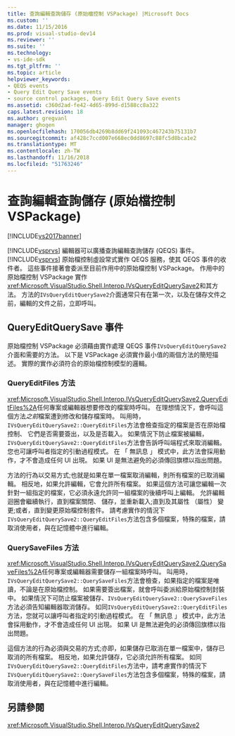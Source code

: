 ```yaml
---
title: 查詢編輯查詢儲存 (原始檔控制 VSPackage) |Microsoft Docs
ms.custom: ''
ms.date: 11/15/2016
ms.prod: visual-studio-dev14
ms.reviewer: ''
ms.suite: ''
ms.technology:
- vs-ide-sdk
ms.tgt_pltfrm: ''
ms.topic: article
helpviewer_keywords:
- QEQS events
- Query Edit Query Save events
- source control packages, Query Edit Query Save events
ms.assetid: c360d2ad-fe42-4d65-899d-d1588cc8a322
caps.latest.revision: 18
ms.author: gregvanl
manager: ghogen
ms.openlocfilehash: 170056db4269b8dd69f241093c467243b75131b7
ms.sourcegitcommit: af428c7ccd007e668ec0dd8697c88fc5d8bca1e2
ms.translationtype: MT
ms.contentlocale: zh-TW
ms.lasthandoff: 11/16/2018
ms.locfileid: "51763246"
---
```

# <a name="query-edit-query-save-source-control-vspackage"></a>查詢編輯查詢儲存 (原始檔控制 VSPackage)
[!INCLUDE[vs2017banner](../../includes/vs2017banner.md)]

[!INCLUDE[vsprvs](../../includes/vsprvs-md.md)] 編輯器可以廣播查詢編輯查詢儲存 (QEQS) 事件。 [!INCLUDE[vsprvs](../../includes/vsprvs-md.md)] 原始檔控制虛設常式實作 QEQS 服務，使其 QEQS 事件的收件者。 這些事件接著會委派至目前作用中的原始檔控制 VSPackage。 作用中的原始檔控制 VSPackage 實作<xref:Microsoft.VisualStudio.Shell.Interop.IVsQueryEditQuerySave2>和其方法。 方法的`IVsQueryEditQuerySave2`介面通常只有在第一次，以及在儲存文件之前，編輯的文件之前，立即呼叫。  
  
## <a name="queryeditquerysave-events"></a>QueryEditQuerySave 事件  
 原始檔控制 VSPackage 必須藉由實作處理 QEQS 事件`IVsQueryEditQuerySave2`介面和需要的方法。 以下是 VSPackage 必須實作最小值的兩個方法的簡短描述。 實際的實作必須符合的原始檔控制模型的邏輯。  
  
### <a name="queryeditfiles-method"></a>QueryEditFiles 方法  
 <xref:Microsoft.VisualStudio.Shell.Interop.IVsQueryEditQuerySave2.QueryEditFiles%2A>任何專案或編輯器想要修改的檔案時呼叫。 在理想情況下，會呼叫這個方法*之前*檔案遭到修改和儲存檔案時。 叫用時，`IVsQueryEditQuerySave2::QueryEditFiles`方法會檢查指定的檔案是否在原始檔控制、 它們是否需要簽出，以及是否載入。 如果情況下防止檔案被編輯，`IVsQueryEditQuerySave2::QueryEditFiles`方法會告訴呼叫端程式來取消編輯。 您也可讓呼叫者指定的引動過程模式。 在 「 無訊息 」 模式中，此方法會採用動作，才不會造成任何 UI 出現。 如果 UI 是無法避免的必須傳回旗標以指出問題。  
  
 方法的行為以交易方式;也就是如果在單一檔案取消編輯，則所有檔案的已取消編輯。 相反地，如果允許編輯，它會允許所有檔案。 如果這個方法可讓您編輯一次針對一組指定的檔案，它必須永遠允許同一組檔案的後續呼叫上編輯。 允許編輯迴圈會繼續執行，直到檔案關閉、 儲存，並重新載入;直到及其屬性 （屬性） 變更;或者，直到變更原始檔控制套件。 請考慮實作的情況下`IVsQueryEditQuerySave2::QueryEditFiles`方法包含多個檔案，特殊的檔案，請取消使用者，與在記憶體中進行編輯。  
  
### <a name="querysavefiles-method"></a>QuerySaveFiles 方法  
 <xref:Microsoft.VisualStudio.Shell.Interop.IVsQueryEditQuerySave2.QuerySaveFiles%2A>任何專案或編輯器需要儲存一組檔案時呼叫。 叫用時，`IVsQueryEditQuerySave2::QuerySaveFiles`方法會檢查，如果指定的檔案是唯讀，不論是在原始檔控制。 如果需要簽出檔案，就會呼叫委派給原始檔控制封裝中。 如果情況下可防止檔案被儲存、`IVsQueryEditQuerySave2::QuerySaveFiles`方法必須告知編輯器取消儲存。 如同`IVsQueryEditQuerySave2::QueryEditFiles`方法，您就可以讓呼叫者指定的引動過程模式。 在 「 無訊息 」 模式中，此方法會採用動作，才不會造成任何 UI 出現。 如果 UI 是無法避免的必須傳回旗標以指出問題。  
  
 這個方法的行為必須與交易的方式;亦即，如果儲存已取消在單一檔案中，儲存已取消的所有檔案。 相反地，如果允許儲存，它必須允許所有檔案。 如同`IVsQueryEditQuerySave2::QueryEditFiles`方法中，請考慮實作的情況下`IVsQueryEditQuerySave2::QuerySaveFiles`方法包含多個檔案，特殊的檔案，請取消使用者，與在記憶體中進行編輯。  
  
## <a name="see-also"></a>另請參閱  
 <xref:Microsoft.VisualStudio.Shell.Interop.IVsQueryEditQuerySave2>

